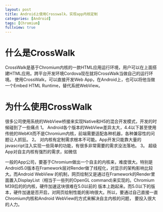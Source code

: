 ```yaml
---
layout: post
title: Android上使用Crosswalk，实现app内核定制 
categories: [Android]
tags: [Chromium]
fullview: true
---
```


# 什么是CrossWalk
   CrossWalk是基于Chromium内核的一款HTML应用运行环境，用户可以在上面搭建HTML应用。跨平台开发环境Cordova现在就将CrossWalk当做自己的运行环境。
   使用CrossWalk，可以直接开发Web App，在Android上，也可以将他当做一个Embed HTML Runtime，替代系统WebView。

# 为什么使用CrossWalk
   很多公司使用系统的WebView桥接来实现Native和H5的混合开发模式，开发的时候碰到了一些痛点
   1。 Android各个版本的WebView差异太大，4.4以下甚至使用传统的WebKit而不是Chromium内核，前端需要适配各种机器，各种兼容性的问题让人抓狂。
   2。 对内核有定制需求根本不可能。App开发只能靠大量的javascript注入实现一些简单的功能，有很多非常需要的需求没法落地。
   3。 超级App对自主内核有强烈的需求，如微信
   
   一般的App公司，要基于Chromium做出一个自主的内核来，难度很大。特别是Android5.0版本在Framework层对Render做了线程化，对显示的架构影响比较大。而Android WebView
   的机制，网页绘制又是通过在Framework的Render里面置入DisplayList（相当于一些列的OpenGL command)来实现的。Chromium M39后的的内核，硬件加速这块很难在5.0以前的
   版本上跑起来。而5.0以下的版本，硬件加速是否开启，对网页绘制性能的影响很大。所以，要通过自己直接一直Chromium内核和Android WebView的方式来解决自主内核的问题，
   要投入很大的人力。
   
